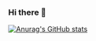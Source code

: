 ### Hi there 👋
[![Anurag's GitHub stats](https://github-readme-stats.vercel.app/api?username=dmitrymatin&count_private=true&show_icons=true&theme=dark&locale=ru)](https://github.com/anuraghazra/github-readme-stats)

<!--
**dmitrymatin/dmitrymatin** is a ✨ _special_ ✨ repository because its `README.md` (this file) appears on your GitHub profile.

Here are some ideas to get you started:

- 🔭 I’m currently working on ...
- 🌱 I’m currently learning ...
- 👯 I’m looking to collaborate on ...
- 🤔 I’m looking for help with ...
- 💬 Ask me about ...
- 📫 How to reach me: ...
- 😄 Pronouns: ...
- ⚡ Fun fact: ...
-->
